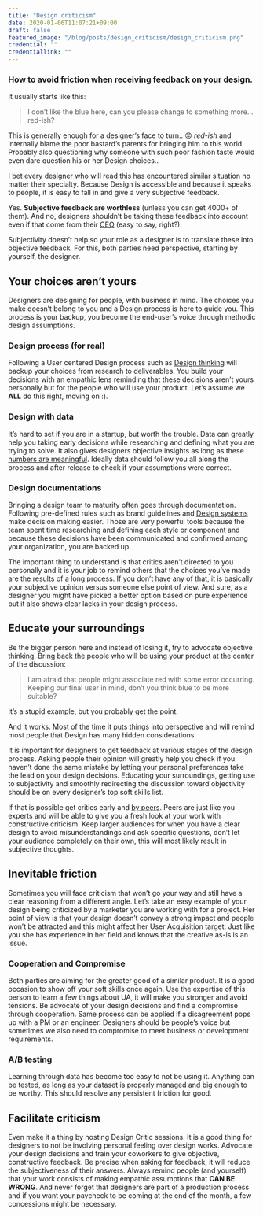 ```yaml
---
title: "Design criticism"
date: 2020-01-06T11:07:21+09:00
draft: false
featured_image: "/blog/posts/design_criticism/design_criticism.png"
credential: ""
credentiallink: ""
---
```

### How to avoid friction when receiving feedback on your design.
It usually starts like this:   
   
> I don’t like the blue here, can you please change to something more... red-ish?

This is generally enough for a designer’s face to turn.. 😡 *red-ish* and internally blame the poor bastard’s parents for bringing him to this world. Probably also questioning why someone with such poor fashion taste would even dare question his or her Design choices..

I bet every designer who will read this has encountered similar situation no matter their specialty. Because Design is accessible and because it speaks to people, it is easy to fall in and give a very subjective feedback.

Yes. **Subjective feedback are worthless** (unless you can get 4000+ of them). And no, designers shouldn’t be taking these feedback into account even if that come from their [CEO](https://www.theverge.com/2016/2/2/10898762/uber-ceo-travis-kalanick-logo-redesign-self-discovery) (easy to say, right?).

Subjectivity doesn’t help so your role as a designer is to translate these into objective feedback. For this, both parties need perspective, starting by yourself, the designer.

## Your choices aren’t yours

Designers are designing for people, with business in mind. The choices you make doesn’t belong to you and a Design process is here to guide you. This process is your backup, you become the end-user’s voice through methodic design assumptions.

### Design process (for real)

Following a User centered Design process such as [Design thinking](https://www.interaction-design.org/literature/article/5-stages-in-the-design-thinking-process) will backup your choices from research to deliverables. You build your decisions with an empathic lens reminding that these decisions aren’t yours personally but for the people who will use your product. Let’s assume we **ALL** do this right, moving on :).

### Design with data

It’s hard to set if you are in a startup, but worth the trouble. Data can greatly help you taking early decisions while researching and defining what you are trying to solve. It also gives designers objective insights as long as these [numbers are meaningful](https://dzone.com/articles/data-collection-how-to-gather-meaningful-data). Ideally data should follow you all along the process and after release to check if your assumptions were correct.

### Design documentations

Bringing a design team to maturity often goes through documentation. Following pre-defined rules such as brand guidelines and [Design systems](https://medium.muz.li/design-system-at-buzzvil-ca3eecd971a9) make decision making easier. Those are very powerful tools because the team spent time researching and defining each style or component and because these decisions have been communicated and confirmed among your organization, you are backed up.

The important thing to understand is that critics aren’t directed to you personally and it is your job to remind others that the choices you’ve made are the results of a long process. If you don’t have any of that, it is basically your subjective opinion versus someone else point of view. And sure, as a designer you might have picked a better option based on pure experience but it also shows clear lacks in your design process.

## Educate your surroundings

Be the bigger person here and instead of losing it, try to advocate objective thinking. Bring back the people who will be using your product at the center of the discussion:   
   
> I am afraid that people might associate red with some error occurring. Keeping our final user in mind, don’t you think blue to be more suitable?

It’s a stupid example, but you probably get the point.

And it works. Most of the time it puts things into perspective and will remind most people that Design has many hidden considerations.

It is important for designers to get feedback at various stages of the design process. Asking people their opinion will greatly help you check if you haven’t done the same mistake by letting your personal preferences take the lead on your design decisions. Educating your surroundings, getting use to subjectivity and smoothly redirecting the discussion toward objectivity should be on every designer’s top soft skills list.

If that is possible get critics early and [by peers](https://mmaxence.me/blog/posts/design-peer-reviews-to-support-our-team-growth/). Peers are just like you experts and will be able to give you a fresh look at your work with constructive criticism. Keep larger audiences for when you have a clear design to avoid misunderstandings and ask specific questions, don’t let your audience completely on their own, this will most likely result in subjective thoughts.

## Inevitable friction

Sometimes you will face criticism that won’t go your way and still have a clear reasoning from a different angle. Let’s take an easy example of your design being criticized by a marketer you are working with for a project. Her point of view is that your design doesn’t convey a strong impact and people won’t be attracted and this might affect her User Acquisition target. Just like you she has experience in her field and knows that the creative as-is is an issue.

### Cooperation and Compromise

Both parties are aiming for the greater good of a similar product. It is a good occasion to show off your soft skills once again. Use the expertise of this person to learn a few things about UA, it will make you stronger and avoid tensions. Be advocate of your design decisions and find a compromise through cooperation. Same process can be applied if a disagreement pops up with a PM or an engineer. Designers should be people’s voice but sometimes we also need to compromise to meet business or development requirements.

### A/B testing

Learning through data has become too easy to not be using it. Anything can be tested, as long as your dataset is properly managed and big enough to be worthy. This should resolve any persistent friction for good.

## Facilitate criticism

Even make it a thing by hosting Design Critic sessions. It is a good thing for designers to not be involving personal feeling over design works. Advocate your design decisions and train your coworkers to give objective, constructive feedback. Be precise when asking for feedback, it will reduce the subjectiveness of their answers. Always remind people (and yourself) that your work consists of making empathic assumptions that **CAN BE WRONG**. And never forget that designers are part of a production process and if you want your paycheck to be coming at the end of the month, a few concessions might be necessary.
